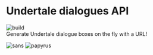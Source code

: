 # Undertale dialogues API

![build][build]
<br />
Generate Undertale dialogue boxes on the fly with a URL!

![sans][sans]
![papyrus][papyrus]

[build]: https://github.com/ElCholoGamer/undertale-dialogues/workflows/Build/badge.svg
[sans]: https://undertale-dialogues.herokuapp.com/sans?dialog=hey%20bud.%20want%20some%20hot%20dogs%3F
[papyrus]: https://undertale-dialogues.herokuapp.com/papyrus?dialog=LOOK%20SANS%2C%20I'M%20ON%20GITHUB!!
